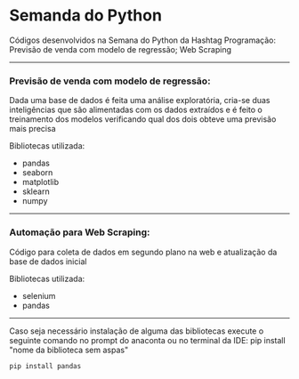 # Semanda do Python
Códigos desenvolvidos na Semana do Python da Hashtag Programação: Previsão de venda com modelo de regressão; Web Scraping
____________________________________________________________________________________________________________________________________________________________________
### Previsão de venda com modelo de regressão:
Dada uma base de dados é feita uma análise exploratória, cria-se duas inteligências que são alimentadas com os dados extraídos e é feito o treinamento dos modelos verificando qual dos dois obteve uma previsão mais precisa 

Bibliotecas utilizada: 
  - pandas
  - seaborn
  - matplotlib
  - sklearn
  - numpy
____________________________________________________________________________________________________________________________________________________________________
### Automação para Web Scraping:
Código para coleta de dados em segundo plano na web e atualização da base de dados inicial

Bibliotecas utilizada: 
  - selenium
  - pandas
  
____________________________________________________________________________________________________________________________________________________________________
Caso seja necessário instalação de alguma das bibliotecas execute o seguinte comando no prompt do anaconta ou no terminal da IDE:
pip install "nome da biblioteca sem aspas"

```
pip install pandas
```
